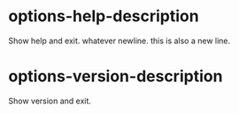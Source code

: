 # options-help-description
Show help and exit.
whatever newline.
this is also a new line.


# options-version-description
Show version and exit.
